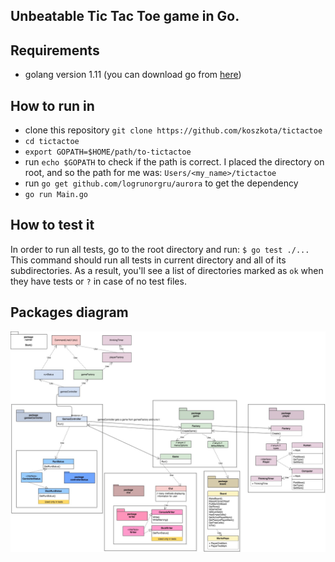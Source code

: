 ## Unbeatable Tic Tac Toe game in Go.

## Requirements
- golang version 1.11 (you can download go from [here](https://golang.org/dl/))

## How to run in
- clone this repository `git clone https://github.com/koszkota/tictactoe`
- `cd tictactoe`
- `export GOPATH=$HOME/path/to-tictactoe`
- run `echo $GOPATH` to check if the path is correct. I placed the directory on root, and so the path for me was: `Users/<my_name>/tictactoe`
- run `go get github.com/logrunorgru/aurora` to get the dependency
- `go run Main.go`

## How to test it
In order to run all tests, go to the root directory and run: `$ go test ./...`
This command should run all tests in current directory and all of its subdirectories.
As a result, you'll see a list of directories marked as `ok` when they have tests or `?` in case of no test files.

## Packages diagram
![Class Diagram](gotictactoe.jpg)